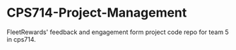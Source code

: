 # CPS714-Project-Management
FleetRewards' feedback and engagement form project code repo for team 5 in cps714.